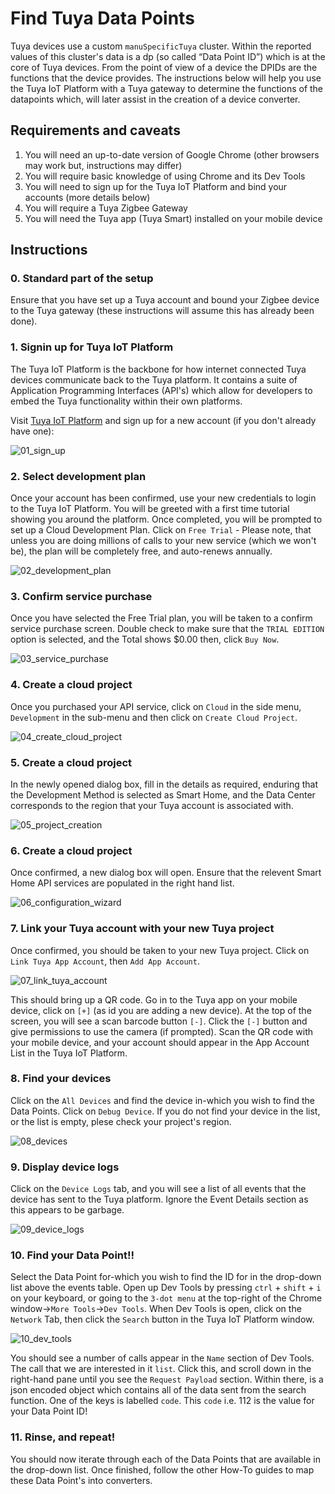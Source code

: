 # Find Tuya Data Points
Tuya devices use a custom `manuSpecificTuya` cluster. Within the reported values of this cluster's data is a dp (so called “Data Point ID”) which is at the core of Tuya devices. From the point of view of a device the DPIDs are the functions that the device provides. The instructions below will help you use the Tuya IoT Platform with a Tuya gateway to determine the functions of the datapoints which, will later assist in the creation of a device converter.

## Requirements and caveats
1. You will need an up-to-date version of Google Chrome (other browsers may work but, instructions may differ)
2. You will require basic knowledge of using Chrome and its Dev Tools
3. You will need to sign up for the Tuya IoT Platform and bind your accounts (more details below)
4. You will require a Tuya Zigbee Gateway
5. You will need the Tuya app (Tuya Smart) installed on your mobile device

## Instructions
### 0. Standard part of the setup
Ensure that you have set up a Tuya account and bound your Zigbee device to the Tuya gateway (these instructions will assume this has already been done).

### 1. Signin up for Tuya IoT Platform
The Tuya IoT Platform is the backbone for how internet connected Tuya devices communicate back to the Tuya platform. It contains a suite of Application Programming Interfaces (API's) which allow for developers to embed the Tuya functionality within their own platforms.

Visit [Tuya IoT Platform](https://iot.tuya.com/) and sign up for a new account (if you don't already have one):

![01_sign_up](../../images/how_tos/tuya_dp/01_sign_up.png)

### 2. Select development plan
Once your account has been confirmed, use your new credentials to login to the Tuya IoT Platform. You will be greeted with a first time tutorial showing you around the platform. Once completed, you will be prompted to set up a Cloud Development Plan. Click on `Free Trial` - Please note, that unless you are doing millions of calls to your new service (which we won't be), the plan will be completely free, and auto-renews annually.

![02_development_plan](../../images/how_tos/tuya_dp/02_development_plan.png)

### 3. Confirm service purchase
Once you have selected the Free Trial plan, you will be taken to a confirm service purchase screen. Double check to make sure that the `TRIAL EDITION` option is selected, and the Total shows $0.00 then, click `Buy Now`.

![03_service_purchase](../../images/how_tos/tuya_dp/03_service_purchase.png)

### 4. Create a cloud project
Once you purchased your API service, click on `Cloud` in the side menu, `Development` in the sub-menu and then click on `Create Cloud Project`.

![04_create_cloud_project](../../images/how_tos/tuya_dp/04_create_cloud_project.png)

### 5. Create a cloud project
In the newly opened dialog box, fill in the details as required, enduring that the Development Method is selected as Smart Home, and the Data Center corresponds to the region that your Tuya account is associated with.

![05_project_creation](../../images/how_tos/tuya_dp/05_project_creation.png)

### 6. Create a cloud project
Once confirmed, a new dialog box will open. Ensure that the relevent Smart Home API services are populated in the right hand list.

![06_configuration_wizard](../../images/how_tos/tuya_dp/06_configuration_wizard.png)

### 7. Link your Tuya account with your new Tuya project
Once confirmed, you should be taken to your new Tuya project. Click on `Link Tuya App Account`, then `Add App Account`.

![07_link_tuya_account](../../images/how_tos/tuya_dp/07_link_tuya_account.png)

This should bring up a QR code. Go in to the Tuya app on your mobile device, click on `[+]` (as id you are adding a new device). At the top of the screen, you will see a scan barcode button `[-]`. Click the `[-]` button and give permissions to use the camera (if prompted). Scan the QR code with your mobile device, and your account should appear in the App Account List in the Tuya IoT Platform.

### 8. Find your devices
Click on the `All Devices` and find the device in-which you wish to find the Data Points. Click on `Debug Device`. If you do not find your device in the list, or the list is empty, plese check your project's region.

![08_devices](../../images/how_tos/tuya_dp/08_devices.png)

### 9. Display device logs
Click on the `Device Logs` tab, and you will see a list of all events that the device has sent to the Tuya platform. Ignore the Event Details section as this appears to be garbage.

![09_device_logs](../../images/how_tos/tuya_dp/09_device_logs.png)

### 10. Find your Data Point!!
Select the Data Point for-which you wish to find the ID for in the drop-down list above the events table. Open up Dev Tools by pressing `ctrl` + `shift` + `i` on your keyboard, or going to the `3-dot menu` at the top-right of the Chrome window->`More Tools`->`Dev Tools`. When Dev Tools is open, click on the `Network` Tab, then click the `Search` button in the Tuya IoT Platform window.

![10_dev_tools](../../images/how_tos/tuya_dp/10_dev_tools.png)

You should see a number of calls appear in the `Name` section of Dev Tools. The call that we are interested in it `list`. Click this, and scroll down in the right-hand pane until you see the `Request Payload` section. Within there, is a json encoded object which contains all of the data sent from the search function. One of the keys is labelled `code`. This `code` i.e. 112 is the value for your Data Point ID!

### 11. Rinse, and repeat!

You should now iterate through each of the Data Points that are available in the drop-down list. Once finished, follow the other How-To guides to map these Data Point's into converters.
